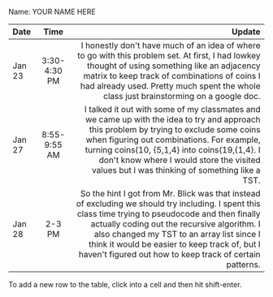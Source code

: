 Name: YOUR NAME HERE

| Date   |     Time     |                                                                                                                                                                                                                                                                                                                                                        Update |
|:-------|:------------:|--------------------------------------------------------------------------------------------------------------------------------------------------------------------------------------------------------------------------------------------------------------------------------------------------------------------------------------------------------------:|
| Jan 23 | 3:30-4:30 PM |                                                                       I honestly don't have much of an idea of where to go with this problem set. At first, I had lowkey thought of using something like an adjacency matrix to keep track of combinations of coins I had already used. Pretty much spent the whole class just brainstorming on a google doc. |
| Jan 27 | 8:55-9:55 AM |                          I talked it out with some of my classmates and we came up with the idea to try and approach this problem by trying to exclude some coins when figuring out combinations. For example, turning coins(10, {5,1,4} into coins(19,{1,4}. I don't know where I would store the visited values but I was thinking of something like a TST. |
| Jan 28 |    2-3 PM    | So the hint I got from Mr. Blick was that instead of excluding we should try including. I spent this class time trying to pseudocode and then finally actually coding out the recursive algorithm. I also changed my TST to an array list since I think it would be easier to keep track of, but I haven't figured out how to keep track of certain patterns. |


To add a new row to the table, click into a cell and then hit shift-enter.